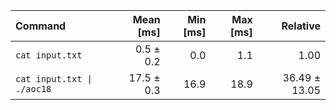 | Command | Mean [ms] | Min [ms] | Max [ms] | Relative |
|:---|---:|---:|---:|---:|
| `cat input.txt` | 0.5 ± 0.2 | 0.0 | 1.1 | 1.00 |
| `cat input.txt \| ./aoc18` | 17.5 ± 0.3 | 16.9 | 18.9 | 36.49 ± 13.05 |
